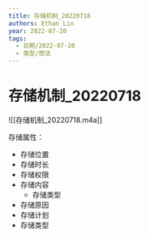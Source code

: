 ```yaml
---
title: 存储机制_20220718
authors: Ethan Lin
year: 2022-07-20 
tags:
  - 日期/2022-07-20 
  - 类型/想法  
---
```



# 存储机制_20220718





![[存储机制_20220718.m4a]]



存储属性：

- 存储位置
- 存储时长
- 存储权限
- 存储内容
  - 存储类型
- 存储原因
- 存储计划
- 存储类型